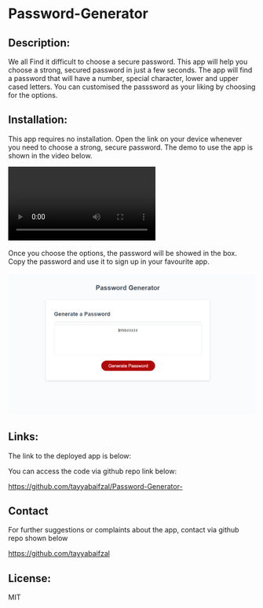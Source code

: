# Password-Generator

## Description:
We all Find it difficult to choose a secure password. This app will help you choose a strong, secured password in just a few seconds. The app will find a password that will have a number, special character, lower and upper cased letters. You can customised the passsword as your liking by choosing for the options. 

## Installation:
This app requires no installation. Open the link on your device whenever you need to choose a strong, secure password. The demo to use the app is shown in the video below.

![Alt text](/assets/images/demo.mp4)

Once you choose the options, the password will be showed in the box. Copy the password and use it to sign up in your favourite app. 

![Alt text](/assets/images/demo1.png)


## Links:
The link to the deployed app is below:

<!-- //////////////////// -->


You can access the code via github repo link below:

https://github.com/tayyabaifzal/Password-Generator-

## Contact
For further suggestions or complaints about the app, contact via github repo shown below

https://github.com/tayyabaifzal


## License:
MIT